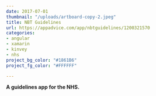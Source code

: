 ```yaml
---
date: 2017-07-01
thumbnail: "/uploads/artboard-copy-2.jpeg"
title: NBT Guidelines
url: https://appadvice.com/app/nbtguidelines/1200321570
categories:
- angular
- xamarin
- kinvey
- nhs
project_bg_color: "#1861B6"
project_fg_color: "#FFFFFF"

---
```

**A guidelines app for the NHS.**